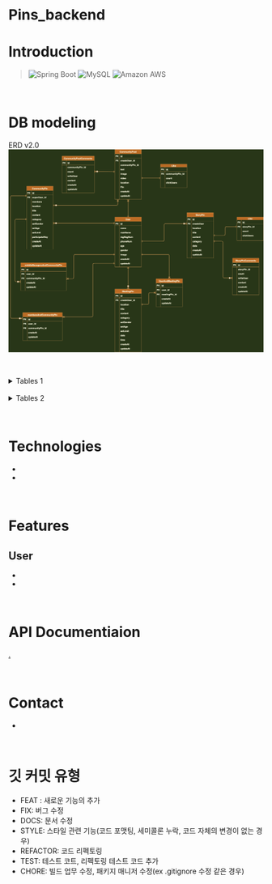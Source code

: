 # Pins_backend

# Introduction
> <img alt="Spring Boot" src ="https://img.shields.io/badge/Spring Boot-6DB33F.svg?&style=flat&logo=Spring-Boot&logoColor=white"/>
> <img alt="MySQL" src ="https://img.shields.io/badge/MySQL-4479A1.svg?&style=flat&logo=MySQL&logoColor=white"/>
> <img alt="Amazon AWS" src ="https://img.shields.io/badge/AWS-232F3E.svg?&style=flat&logo=Amazon-AWS&logoColor=white"/>

&nbsp;
&nbsp;
&nbsp;

# DB modeling
ERD v2.0
![v1.0-Erd](./DB_Modeling/Erd-image/Pins-v2.0.png)

&nbsp;
&nbsp;
&nbsp;

<details markdown = "1">
<summary>Tables 1</summary>

</details>
&nbsp;
&nbsp;
<details markdown = "1">
<summary>Tables 2</summary>

</details>

&nbsp;
&nbsp;
&nbsp;

# Technologies
-
-

&nbsp;
&nbsp;
&nbsp;

# Features

**User**
-
-
-


&nbsp;
&nbsp;
&nbsp;

# API Documentiaion
[.](https://github.com/wecode-bootcamp-korea/we-fish-backend/blob/master/README.md)

&nbsp;
&nbsp;
&nbsp;

# Contact
- 

&nbsp;


# 깃 커밋 유형
* FEAT : 새로운 기능의 추가
* FIX: 버그 수정
* DOCS: 문서 수정
* STYLE: 스타일 관련 기능(코드 포맷팅, 세미콜론 누락, 코드 자체의 변경이 없는 경우)
* REFACTOR: 코드 리펙토링
* TEST: 테스트 코트, 리펙토링 테스트 코드 추가
* CHORE: 빌드 업무 수정, 패키지 매니저 수정(ex .gitignore 수정 같은 경우)